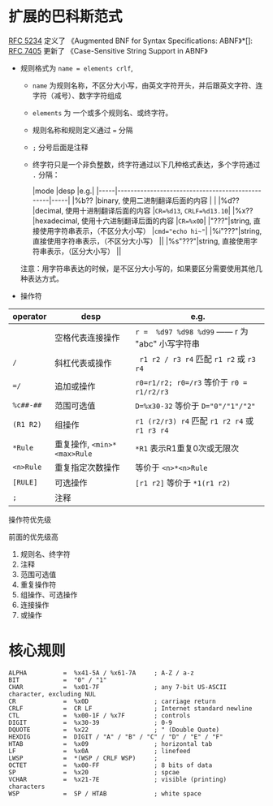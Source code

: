 # 扩展的巴科斯范式

[RFC 5234](https://tools.ietf.org/html/rfc5234) 定义了
《Augmented BNF for Syntax Specifications: ABNF》*[]:
[RFC 7405](https://tools.ietf.org/html/rfc7405) 更新了
《Case-Sensitive String Support in ABNF》

* 规则格式为 `name = elements crlf`,
    * `name` 为规则名称，不区分大小写，由英文字符开头，并后跟英文字符、连字符（减号）、数字字符组成
    * `elements` 为 一个或多个规则名、或终字符。
    * 规则名称和规则定义通过 `=` 分隔
    * `;` 分号后面是注释
    * 终字符只是一个非负整数，终字符通过以下几种格式表达，多个字符通过 `.` 分隔：

      |mode |desp                                             |e.g.|
                    |-----|-------------------------------------------------|-----|
      |%b?? |binary, 使用二进制翻译后面的内容                     |     |
      |%d?? |decimal, 使用十进制翻译后面的内容                    |`CR=%d13`, `CRLF=%d13.10`|
      |%x?? |hexadecimal, 使用十六进制翻译后面的内容               |`CR=%x0D`|
      |"???"|string, 直接使用字符串表示，（不区分大小写）         |`cmd="echo hi~"`|
      |%i"???"|string, 直接使用字符串表示，（不区分大小写）         ||
      |%s"???"|string, 直接使用字符串表示，（区分大小写）         ||

  注意：用字符串表达的时候，是不区分大小写的，如果要区分需要使用其他几种表达方式。

* 操作符

| operator  | desp                    | e.g.                                       |
|-----------|-------------------------|--------------------------------------------|
| ` `       | 空格代表连接操作                | `r =  %d97 %d98 %d99` —— r 为 "abc" 小写字符串   |
| `/`       | 斜杠代表或操作                 | ` r1 r2 / r3 r4` 匹配 `r1 r2` 或 `r3 r4`      |
| `=/`      | 追加或操作                   | `r0=r1/r2; r0=/r3` 等价于 `r0 = r1/r2/r3`     |
| `%c##-##` | 范围可选值                   | `D=%x30-32` 等价于 `D="0"/"1"/"2"`            |
| `(R1 R2)` | 组操作                     | `r1 (r2/r3) r4` 匹配 `r1 r2 r4` 或 `r1 r3 r4` |
| `*Rule`   | 重复操作, `<min>*<max>Rule` | `*R1` 表示R1重复0次或无限次                         |
| `<n>Rule` | 重复指定次数操作                | 等价于 `<n>*<n>Rule`                          |
| `[RULE]`  | 可选操作                    | `[r1 r2]` 等价于 `*1(r1 r2)`                  |
| `;`       | 注释                      |                                            |

操作符优先级

前面的优先级高

1. 规则名、终字符
1. 注释
1. 范围可选值
1. 重复操作符
1. 组操作、可选操作
1. 连接操作
1. 或操作

# 核心规则

```
ALPHA          =  %x41-5A / %x61-7A     ; A-Z / a-z
BIT            =  "0" / "1"
CHAR           =  %x01-7F               ; any 7-bit US-ASCII character, excluding NUL
CR             =  %x0D                  ; carriage return
CRLF           =  CR LF                 ; Internet standard newline
CTL            =  %x00-1F / %x7F        ; controls
DIGIT          =  %x30-39               ; 0-9
DQUOTE         =  %x22                  ; " (Double Quote)
HEXDIG         =  DIGIT / "A" / "B" / "C" / "D" / "E" / "F"
HTAB           =  %x09                  ; horizontal tab
LF             =  %x0A                  ; linefeed
LWSP           =  *(WSP / CRLF WSP)     ;
OCTET          =  %x00-FF               ; 8 bits of data
SP             =  %x20                  ; spcae
VCHAR          =  %x21-7E               ; visible (printing) characters
WSP            =  SP / HTAB             ; white space
```


